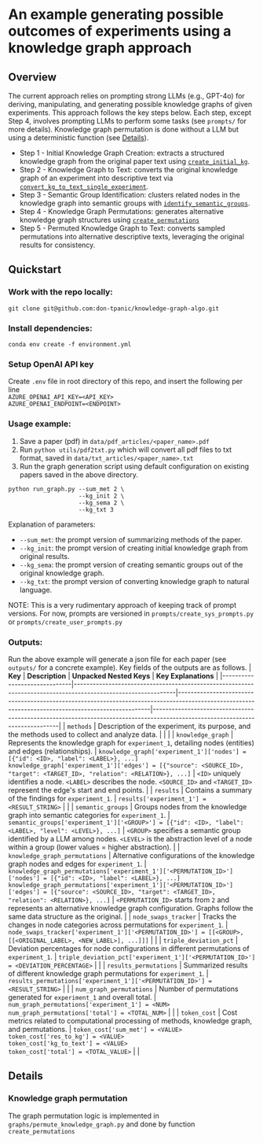 # An example generating possible outcomes of experiments using a knowledge graph approach

## Overview
The current approach relies on prompting strong LLMs (e.g., GPT-4o) for deriving, manipulating, and generating possible knowledge graphs of given experiments. This approach follows the key steps below. Each step, except Step 4, involves prompting LLMs to perform some tasks (see `prompts/` for more details). Knowledge graph permutation is done without a LLM but using a deterministic function (see [Details](#details)).

* Step 1 - Initial Knowledge Graph Creation: extracts a structured knowledge graph from the original paper text using [`create_initial_kg`](prompts/create_user_prompts.py#L99).
* Step 2 - Knowledge Graph to Text: converts the original knowledge graph of an experiment into descriptive text via [`convert_kg_to_text_single_experiment`](prompts/create_user_prompts.py#L197).
* Step 3 - Semantic Group Identification: clusters related nodes in the knowledge graph into semantic groups with [`identify_semantic_groups`](prompts/create_user_prompts.py#L149).
* Step 4 - Knowledge Graph Permutations: generates alternative knowledge graph structures using [`create_permutations`](graphs/permute_knowledge_graph.py#L127)
* Step 5 - Permuted Knowledge Graph to Text: converts sampled permutations into alternative descriptive texts, leveraging the original results for consistency.

## Quickstart

### Work with the repo locally:
```
git clone git@github.com:don-tpanic/knowledge-graph-algo.git
```

### Install dependencies:
```
conda env create -f environment.yml
```

### Setup OpenAI API key
Create `.env` file in root directory of this repo, and insert the following per line
<br>`AZURE_OPENAI_API_KEY=<API_KEY>`<br>
`AZURE_OPENAI_ENDPOINT=<ENDPOINT>`

### Usage example:
1. Save a paper (pdf) in `data/pdf_articles/<paper_name>.pdf`
2. Run `python utils/pdf2txt.py` which will convert all pdf files to txt format, saved in `data/txt_articles/<paper_name>.txt`
3. Run the graph generation script using default configuration on existing papers saved in the above directory.
```
python run_graph.py --sum_met 2 \
                    --kg_init 2 \
                    --kg_sema 2 \
                    --kg_txt 3
```
Explanation of parameters:
* `--sum_met`: the prompt version of summarizing methods of the paper.
* `--kg_init`: the prompt version of creating initial knowledge graph from original results.
* `--kg_sema`: the prompt version of creating semantic groups out of the original knowledge graph.
* `--kg_txt`: the prompt version of converting knowledge graph to natural language.

NOTE: This is a very rudimentary approach of keeping track of prompt versions. For now, prompts are versioned in `prompts/create_sys_prompts.py` or `prompts/create_user_prompts.py`

### Outputs:
Run the above example will generate a json file for each paper (see `outputs/` for a concrete example). Key fields of the outputs are as follows.
| **Key**                      | **Description**                                                                                              | **Unpacked Nested Keys**                                                                                                                                                                | **Key Explanations**                                                                                                         |
|------------------------------|--------------------------------------------------------------------------------------------------------------|---------------------------------------------------------------------------------------------------------------------------------------------------|------------------------------------------------------------------------------------------------------------------------------|
| `methods`                   | Description of the experiment, its purpose, and the methods used to collect and analyze data.                |                                                                                                                                                                                     |                                                                 |
| `knowledge_graph`           | Represents the knowledge graph for `experiment_1`, detailing nodes (entities) and edges (relationships).     | `knowledge_graph['experiment_1']['nodes'] = [{"id": <ID>, "label": <LABEL>}, ...]`<br>`knowledge_graph['experiment_1']['edges'] = [{"source": <SOURCE_ID>, "target": <TARGET_ID>, "relation": <RELATION>}, ...]` | `<ID>` uniquely identifies a node. `<LABEL>` describes the node. `<SOURCE_ID>` and `<TARGET_ID>` represent the edge's start and end points.                        |
| `results`                   | Contains a summary of the findings for `experiment_1`.                                                      | `results['experiment_1'] = <RESULT_STRING>`                                                                                                     |                                                                   |
| `semantic_groups`           | Groups nodes from the knowledge graph into semantic categories for `experiment_1`.                          | `semantic_groups['experiment_1']['<GROUP>'] = [{"id": <ID>, "label": <LABEL>, "level": <LEVEL>}, ...]`                                            | `<GROUP>` specifies a semantic group identified by a LLM among nodes. `<LEVEL>` is the abstraction level of a node within a group (lower values = higher abstraction).                                                           |
| `knowledge_graph_permutations` | Alternative configurations of the knowledge graph nodes and edges for `experiment_1`.                        | `knowledge_graph_permutations['experiment_1']['<PERMUTATION_ID>']['nodes'] = [{"id": <ID>, "label": <LABEL>}, ...]`<br>`knowledge_graph_permutations['experiment_1']['<PERMUTATION_ID>']['edges'] = [{"source": <SOURCE_ID>, "target": <TARGET_ID>, "relation": <RELATION>}, ...]` | `<PERMUTATION_ID>` starts from `2` and represents an alternative knowledge graph configuration. Graphs follow the same data structure as the original.                                                                 |
| `node_swaps_tracker`        | Tracks the changes in node categories across permutations for `experiment_1`.                               | `node_swaps_tracker['experiment_1']['<PERMUTATION_ID>'] = [[<GROUP>, [[<ORIGINAL_LABEL>, <NEW_LABEL>], ...]]]`                                   |                                                 |
| `triple_deviation_pct`      | Deviation percentages for node configurations in different permutations of `experiment_1`.                  | `triple_deviation_pct['experiment_1']['<PERMUTATION_ID>'] = <DEVIATION_PERCENTAGE>`                                                             |               |
| `results_permutations`      | Summarized results of different knowledge graph permutations for `experiment_1`.                            | `results_permutations['experiment_1']['<PERMUTATION_ID>'] = <RESULT_STRING>`                                                                    |                                                       |
| `num_graph_permutations`    | Number of permutations generated for `experiment_1` and overall total.                                      | `num_graph_permutations['experiment_1'] = <NUM>`<br>`num_graph_permutations['total'] = <TOTAL_NUM>`                                               |                                       |
| `token_cost`                | Cost metrics related to computational processing of methods, knowledge graph, and permutations.             | `token_cost['sum_met'] = <VALUE>`<br>`token_cost['res_to_kg'] = <VALUE>`<br>`token_cost['kg_to_text'] = <VALUE>`<br>`token_cost['total'] = <TOTAL_VALUE>` |                               |

## Details
### Knowledge graph permutation
The graph permutation logic is implemented in `graphs/permute_knowledge_graph.py` and done by function `create_permutations`
